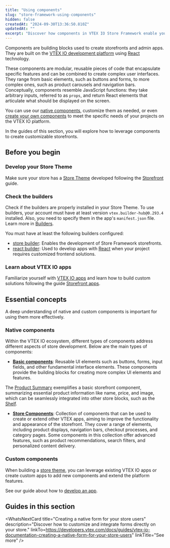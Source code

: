 ```yaml
---
title: "Using components"
slug: "store-framework-using-components"
hidden: false
createdAt: "2024-09-30T13:36:50.810Z"
updatedAt: ""
excerpt: "Discover how components in VTEX IO Store Framework enable you to build your storefront, from basic elements to advanced customizations." 
---
```


Components are building blocks used to create storefronts and admin apps. They are built on the [VTEX IO development platform](https://developers.vtex.com/docs/guides/vtex-io-documentation-what-is-vtex-io) using [React](https://react.dev/) technology.

These components are modular, reusable pieces of code that encapsulate specific features and can be combined to create complex user interfaces. They range from basic elements, such as buttons and forms, to more complex ones, such as product carousels and navigation bars. Conceptually, components resemble JavaScript functions: they take arbitrary inputs, referred to as `props`, and return React elements that articulate what should be displayed on the screen.

You can use our [native components](#native-components), customize them as needed, or even [create your own components](#custom-components) to meet the specific needs of your projects on the VTEX IO platform.

In the guides of this section, you will explore how to leverage components to create customizable storefronts.

## Before you begin

<Steps>

### Develop your Store Theme

Make sure your store has a [Store Theme](https://developers.vtex.com/docs/guides/vtex-io-documentation-store-theme) developed following the [Storefront](https://developers.vtex.com/docs/guides/getting-started-3) guide.

### Check the builders

Check if the builders are properly installed in your Store Theme. To use builders, your account must have at least version `vtex.builder-hub@0.293.4` installed. Also, you need to specify them in the app's `manifest.json` file. Learn more in [Builders](https://developers.vtex.com/docs/guides/vtex-io-documentation-builders).

You must have at least the following builders configured:

- [store builder](https://developers.vtex.com/docs/guides/vtex-io-documentation-store-builder): Enables the development of Store Framework storefronts.
- [react builder](https://developers.vtex.com/docs/guides/vtex-io-documentation-react-builder): Used to develop apps with [React](https://react.dev/) when your project requires customized frontend solutions.

### Learn about VTEX IO apps

Familiarize yourself with [VTEX IO apps](https://developers.vtex.com/docs/vtex-io-apps) and learn how to build custom solutions following the guide [Storefront apps](https://developers.vtex.com/docs/guides/vtex-io-documentation-1-developing-storefront-apps-using-react-and-vtex-io).

</Steps>

## Essential concepts

A deep understanding of native and custom components is important for using them more effectively.

### Native components

Within the VTEX IO ecosystem, different types of components address different aspects of store development. Below are the main types of components:

- [**Basic components**](https://developers.vtex.com/docs/guides/basic-components): Reusable UI elements such as buttons, forms, input fields, and other fundamental interface elements. These components provide the building blocks for creating more complex UI elements and features.

The [Product Summary](https://developers.vtex.com/docs/apps/vtex.product-summary) exemplifies a basic storefront component, summarizing essential product information like name, price, and image, which can be seamlessly integrated into other store blocks, such as the [Shelf](https://developers.vtex.com/docs/apps/vtex.shelf).

- [**Store Components**](https://developers.vtex.com/docs/guides/store-components): Collection of components that can be used to create or extend other VTEX apps, aiming to improve the functionality and appearance of the storefront. They cover a range of elements, including product displays, navigation bars, checkout processes, and category pages. Some components in this collection offer advanced features, such as product recommendations, search filters, and personalized content delivery.

### Custom components

When building a [store theme](https://developers.vtex.com/docs/guides/vtex-io-documentation-6-buildingyourownstoretheme), you can leverage existing VTEX IO apps or create custom apps to add new components and extend the platform features.

See our guide about how to [develop an app](https://developers.vtex.com/docs/guides/vtex-io-documentation-developing-an-app).

## Guides in this section

<Flex>

<WhatsNextCard
title="Building a carousel using Slider Layout"
description="Learn how to integrate and customize carousels for your storefront using Slider Layout."
linkTo="https://developers.vtex.com/docs/guides/vtex-io-documentation-building-a-carousel-using-slider-layout"
linkTitle="See more"
/>

<WhatsNextCard
title="Building a horizontal Product Summary"
description="Discover the process of building a horizontal Product Summary."
linkTo="https://developers.vtex.com/docs/guides/vtex-io-documentation-building-a-horizontal-product-summary"
linkTitle="See more"
/>

<WhatsNextCard
title="Building a Shelf"
description="Understand how to build and customize shelves to display products on your store’s pages."
linkTo="https://developers.vtex.com/docs/guides/vtex-io-documentation-building-a-shelf"
linkTitle="See more"
/>

<WhatsNextCard
title="Configuring custom images for the SKU Selector"
description="Learn how to customize the images for your SKU Selector."
linkTo=”https://developers.vtex.com/docs/guides/vtex-io-documentation-configuring-custom-images-for-the-sku-selector”
linkTitle="See more"
/>

<WhatsNextCard
title="Creating a native form for your store users"
description="Discover how to customize and integrate forms directly on your store."
linkTo=https://developers.vtex.com/docs/guides/vtex-io-documentation-creating-a-native-form-for-your-store-users"
linkTitle="See more"
/>

<WhatsNextCard
title="Creating a product availability form"
description="Learn how to create a product availability form with this step-by-step guide."
linkTo="https://developers.vtex.com/docs/guides/vtex-io-documentation-creating-a-product-availability-form"
linkTitle="See more"
/>

<WhatsNextCard
title="Creating modals using icons"
description="Explore how to create modals using icons to enhance user experience."
linkTo="https://developers.vtex.com/docs/guides/vtex-io-documentation-creating-modals-using-icons"
linkTitle="See more"
/>

<WhatsNextCard
title="Rendering a badge on top of a product"
description="Discover how to render badges on top of products to highlight special offers, discounts, or new arrivals."
linkTo="https://developers.vtex.com/docs/guides/vtex-io-documentation-rendering-a-badge"
linkTitle="See more"
/>

<WhatsNextCard
title="Using Flex Layout"
description="Understand the Flex Layout component to create responsive layouts for your store."
linkTo="https://developers.vtex.com/docs/guides/vtex-io-documentation-using-flex-layout"
linkTitle="See more"
/>

<WhatsNextCard
title="Using Sandbox blocks"
description="Learn how to use Sandbox blocks to test different components in a safe environment."
linkTo="https://developers.vtex.com/docs/guides/vtex-io-documentation-using-sandbox-blocks"
linkTitle="See more"
/>

<WhatsNextCard
title="Using the Assets Builder"
description="Explore how to manage assets in your VTEX IO projects using the Assets builder."
linkTo="https://developers.vtex.com/docs/guides/vtex-io-documentation-using-the-assets-builder"
linkTitle="See more"
/>

</Flex>
